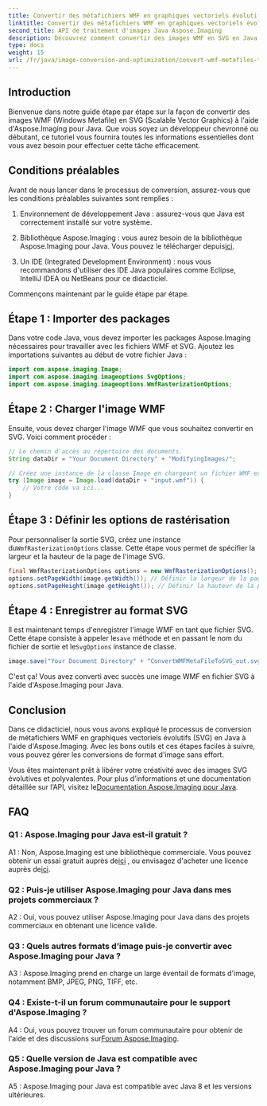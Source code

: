 ```yaml
---
title: Convertir des métafichiers WMF en graphiques vectoriels évolutifs
linktitle: Convertir des métafichiers WMF en graphiques vectoriels évolutifs
second_title: API de traitement d'images Java Aspose.Imaging
description: Découvrez comment convertir des images WMF en SVG en Java à l'aide d'Aspose.Imaging. Suivez notre guide étape par étape pour une conversion efficace du format d'image.
type: docs
weight: 15
url: /fr/java/image-conversion-and-optimization/convert-wmf-metafiles-to-scalable-vector-graphics/
---
```

## Introduction

Bienvenue dans notre guide étape par étape sur la façon de convertir des images WMF (Windows Metafile) en SVG (Scalable Vector Graphics) à l'aide d'Aspose.Imaging pour Java. Que vous soyez un développeur chevronné ou débutant, ce tutoriel vous fournira toutes les informations essentielles dont vous avez besoin pour effectuer cette tâche efficacement.

## Conditions préalables

Avant de nous lancer dans le processus de conversion, assurez-vous que les conditions préalables suivantes sont remplies :

1. Environnement de développement Java : assurez-vous que Java est correctement installé sur votre système.

2.  Bibliothèque Aspose.Imaging : vous aurez besoin de la bibliothèque Aspose.Imaging pour Java. Vous pouvez le télécharger depuis[ici](https://releases.aspose.com/imaging/java/).

3. Un IDE (Integrated Development Environment) : nous vous recommandons d'utiliser des IDE Java populaires comme Eclipse, IntelliJ IDEA ou NetBeans pour ce didacticiel.

Commençons maintenant par le guide étape par étape.

## Étape 1 : Importer des packages

Dans votre code Java, vous devez importer les packages Aspose.Imaging nécessaires pour travailler avec les fichiers WMF et SVG. Ajoutez les importations suivantes au début de votre fichier Java :

```java
import com.aspose.imaging.Image;
import com.aspose.imaging.imageoptions.SvgOptions;
import com.aspose.imaging.imageoptions.WmfRasterizationOptions;
```

## Étape 2 : Charger l'image WMF

Ensuite, vous devez charger l'image WMF que vous souhaitez convertir en SVG. Voici comment procéder :

```java
// Le chemin d'accès au répertoire des documents.
String dataDir = "Your Document Directory" + "ModifyingImages/";

// Créez une instance de la classe Image en chargeant un fichier WMF existant.
try (Image image = Image.load(dataDir + "input.wmf")) {
    // Votre code va ici...
}
```

## Étape 3 : Définir les options de rastérisation

 Pour personnaliser la sortie SVG, créez une instance du`WmfRasterizationOptions` classe. Cette étape vous permet de spécifier la largeur et la hauteur de la page de l'image SVG.

```java
final WmfRasterizationOptions options = new WmfRasterizationOptions();
options.setPageWidth(image.getWidth()); // Définir la largeur de la page
options.setPageHeight(image.getHeight()); // Définir la hauteur de la page
```

## Étape 4 : Enregistrer au format SVG

 Il est maintenant temps d'enregistrer l'image WMF en tant que fichier SVG. Cette étape consiste à appeler le`save` méthode et en passant le nom du fichier de sortie et le`SvgOptions` instance de classe.

```java
image.save("Your Document Directory" + "ConvertWMFMetaFileToSVG_out.svg", new SvgOptions() {{ setVectorRasterizationOptions(options); }});
```

C'est ça! Vous avez converti avec succès une image WMF en fichier SVG à l'aide d'Aspose.Imaging pour Java.

## Conclusion

Dans ce didacticiel, nous vous avons expliqué le processus de conversion de métafichiers WMF en graphiques vectoriels évolutifs (SVG) en Java à l'aide d'Aspose.Imaging. Avec les bons outils et ces étapes faciles à suivre, vous pouvez gérer les conversions de format d'image sans effort. 

 Vous êtes maintenant prêt à libérer votre créativité avec des images SVG évolutives et polyvalentes. Pour plus d’informations et une documentation détaillée sur l’API, visitez le[Documentation Aspose.Imaging pour Java](https://reference.aspose.com/imaging/java/).

## FAQ

### Q1 : Aspose.Imaging pour Java est-il gratuit ?

 A1 : Non, Aspose.Imaging est une bibliothèque commerciale. Vous pouvez obtenir un essai gratuit auprès de[ici](https://releases.aspose.com/) , ou envisagez d'acheter une licence auprès de[ici](https://purchase.aspose.com/buy).

### Q2 : Puis-je utiliser Aspose.Imaging pour Java dans mes projets commerciaux ?

A2 : Oui, vous pouvez utiliser Aspose.Imaging pour Java dans des projets commerciaux en obtenant une licence valide.

### Q3 : Quels autres formats d’image puis-je convertir avec Aspose.Imaging pour Java ?

A3 : Aspose.Imaging prend en charge un large éventail de formats d'image, notamment BMP, JPEG, PNG, TIFF, etc.

### Q4 : Existe-t-il un forum communautaire pour le support d'Aspose.Imaging ?

 A4 : Oui, vous pouvez trouver un forum communautaire pour obtenir de l'aide et des discussions sur[Forum Aspose.Imaging](https://forum.aspose.com/).

### Q5 : Quelle version de Java est compatible avec Aspose.Imaging pour Java ?

A5 : Aspose.Imaging pour Java est compatible avec Java 8 et les versions ultérieures.